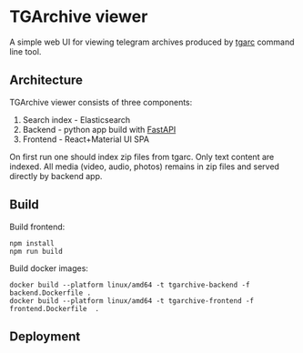 # TGArchive viewer

A simple web UI for viewing telegram archives produced by [tgarc](https://github.com/ruarxive/tgarc) command line tool.

## Architecture

TGArchive viewer consists of three components:
1. Search index - Elasticsearch
2. Backend - python app build with [FastAPI](https://fastapi.tiangolo.com/)
3. Frontend - React+Material UI SPA

On first run one should index zip files from tgarc. Only text content are indexed. All media (video, audio, photos) 
remains in zip files and served directly by backend app. 

## Build
                   
Build frontend:
```
npm install 
npm run build
```

Build docker images:
```
docker build --platform linux/amd64 -t tgarchive-backend -f backend.Dockerfile .
docker build --platform linux/amd64 -t tgarchive-frontend -f frontend.Dockerfile  .
```

## Deployment







